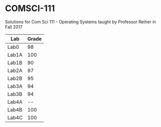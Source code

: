 # COMSCI-111
Solutions for Com Sci 111 - Operating Systems taught by Professor Reiher in Fall 2017

| Lab | Grade |
| --- | --- |
| Lab0 | 98 |
| Lab1A | 100 |
| Lab1B | 90 |
| Lab2A | 97 |
| Lab2B | 95 |
| Lab3A | 94 |
| Lab3B | 94 |
| Lab4A | -- |
| Lab4B | 100 |
| Lab4C | 100 |
